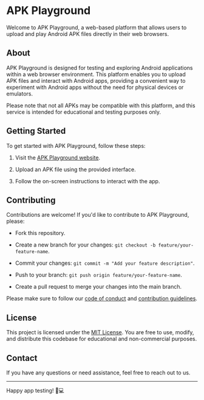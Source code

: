 # APK Playground

Welcome to APK Playground, a web-based platform that allows users to upload and play Android APK files directly in their web browsers.

## About

APK Playground is designed for testing and exploring Android applications within a web browser environment. This platform enables you to upload APK files and interact with Android apps, providing a convenient way to experiment with Android apps without the need for physical devices or emulators.

Please note that not all APKs may be compatible with this platform, and this service is intended for educational and testing purposes only.

## Getting Started

To get started with APK Playground, follow these steps:

1. Visit the [APK Playground website](https://0x803.github.io/apk-playground).

2. Upload an APK file using the provided interface.

3. Follow the on-screen instructions to interact with the app.

## Contributing

Contributions are welcome! If you'd like to contribute to APK Playground, please:

- Fork this repository.

- Create a new branch for your changes: `git checkout -b feature/your-feature-name`.

- Commit your changes: `git commit -m "Add your feature description"`.

- Push to your branch: `git push origin feature/your-feature-name`.

- Create a pull request to merge your changes into the main branch.

Please make sure to follow our [code of conduct](CODE_OF_CONDUCT.md) and [contribution guidelines](CONTRIBUTING.md).

## License

This project is licensed under the [MIT License](LICENSE). You are free to use, modify, and distribute this codebase for educational and non-commercial purposes.

## Contact

If you have any questions or need assistance, feel free to reach out to us.

---

Happy app testing! 📱💻
